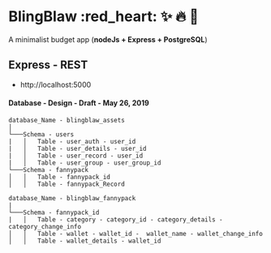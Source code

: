 # BlingBlaw  :red_heart: :sparkles: :fire: :tada:
A minimalist budget app (**nodeJs + Express + PostgreSQL**)

## Express - REST
- http://localhost:5000

#### Database - Design - Draft - May 26, 2019
```
database_Name - blingblaw_assets
│
└───Schema - users
|   │   Table - user_auth - user_id
|   │   Table - user_details - user_id
|   │   Table - user_record - user_id
|   │   Table - user_group - user_group_id
└───Schema - fannypack
│   │   Table - fannypack_id
│   │   Table - fannypack_Record
```
```
database_Name - blingblaw_fannypack
|  
└───Schema - fannypack_id
|   │   Table - category - category_id - category_details - category_change_info
│   │   Table - wallet - wallet_id -  wallet_name - wallet_change_info
│   │   Table - wallet_details - wallet_id
```